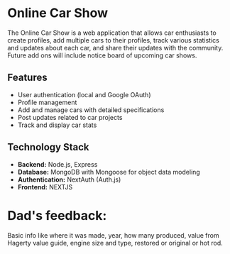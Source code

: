 # Online Car Show

The Online Car Show is a web application that allows car enthusiasts to create profiles, add multiple cars to their profiles, track various statistics and updates about each car, and share their updates with the community. Future add ons will include notice board of upcoming car shows. 

## Features

- User authentication (local and Google OAuth)
- Profile management
- Add and manage cars with detailed specifications
- Post updates related to car projects
- Track and display car stats

## Technology Stack

- **Backend:** Node.js, Express
- **Database:** MongoDB with Mongoose for object data modeling
- **Authentication:** NextAuth (Auth.js)
- **Frontend:** NEXTJS


# Dad's feedback:
Basic info like where it was made, year, how many produced, value from Hagerty value guide, engine size and type, restored or original or hot rod.
